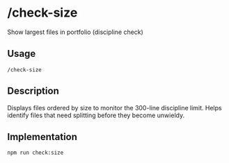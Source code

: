 # /check-size

Show largest files in portfolio (discipline check)

## Usage
```
/check-size
```

## Description
Displays files ordered by size to monitor the 300-line discipline limit. Helps identify files that need splitting before they become unwieldy.

## Implementation
```bash
npm run check:size
```